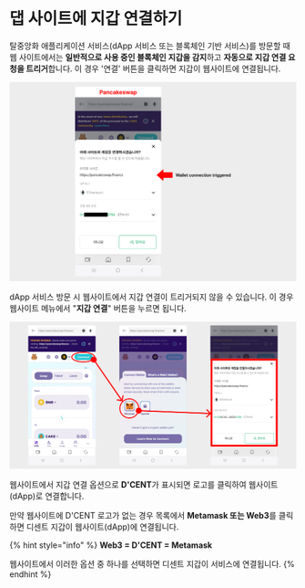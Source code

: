 # 댑 사이트에 지갑 연결하기

탈중앙화 애플리케이션 서비스(dApp 서비스 또는 블록체인 기반 서비스)를 방문할 때 웹 사이트에서는 **일반적으로 사용 중인 블록체인 지갑을 감지**하고 **자동으로 지갑 연결 요청을 트리거**합니다. 이 경우 '연결' 버튼을 클릭하면 지갑이 웹사이트에 연결됩니다.

![](<../../.gitbook/assets/01 (4) (1).jpg>)

dApp 서비스 방문 시 웹사이트에서 지갑 연결이 트리거되지 않을 수 있습니다. 이 경우 웹사이트 메뉴에서 "**지갑 연결**" 버튼을 누르면 됩니다.

![](<../../.gitbook/assets/02 (3).jpg>)

웹사이트에서 지갑 연결 옵션으로 **D'CENT**가 표시되면 로고를 클릭하여 웹사이트(dApp)로 연결합니다.

만약 웹사이트에 D'CENT 로고가 없는 경우 목록에서 **Metamask 또는 Web3**를 클릭하면 디센트 지갑이 웹사이트(dApp)에 연결됩니다.

{% hint style="info" %}
**Web3 = D'CENT = Metamask**

웹사이트에서 이러한 옵션 중 하나를 선택하면 디센트 지갑이 서비스에 연결됩니다.
{% endhint %}
